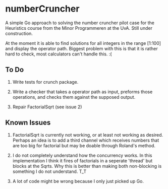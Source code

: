 # numberCruncher

A simple Go approach to solving the number cruncher pilot case for the Heuristics course from the Minor Programmeren at the UvA. Still under construction.

At the moment it is able to find solutions for all integers in the range [1:100] and display the operator path. Biggest problem with this is that it is rather hard to check, most calculators can't handle this. :(

## To Do

1. Write tests for crunch package.

2. Write a checker that takes a operator path as input, preforms those operations, and checks them against the supposed output.

3. Repair FactorialSqrt (see issue 2)


## Known Issues

1. FactorialSqrt is currently not working, or at least not working as desired. Perhaps an idea is to add a third channel which receives numbers that are too big for factorial but may be doable through Roland's method.

2. I do not completely understand how the concurrency works. In this implementation I think it fires of factorials in a seperate 'thread' but blocks at the Sqrts. Why this is better than making both non-blocking is something I do not understand. T_T

3. A lot of code might be wrong because I only just picked up Go.
